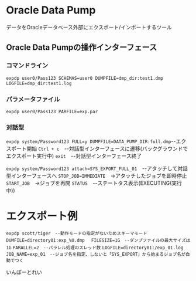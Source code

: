# Oracle Data Pump
データをOracleデータベース外部にエクスポート/インポートするツール
## Oracle Data Pumpの操作インターフェース
### コマンドライン
`expdp user0/Pass123 SCHEMAS=user0 DUMPFILE=dmp_dir:test1.dmp LOGFILE=dmp_dir:test1.log`
### パラメータファイル
`expdp user0/Pass123 PARFILE=exp.par`
### 対話型
`expdp system/Password123 FULL=y DUMPFILE=DATA_PUMP_DIR:full.dmp`--エクスポート開始
`Ctrl + c`　--対話型インターフェースに遷移(バックグラウンドでエクスポート実行中)
`exit`　--対話型インターフェース終了

`expdp system/Password123 attach=SYS_EXPORT_FULL_01`　--アタッチして対話型インターフェースへ
`STOP_JOB=IMMEDIATE`　→アタッチしたジョブを即時停止
`START_JOB`　→ジョブを再開
`STATUS`　--ステートタス表示(EXECUTING(実行中))

# エクスポート例

`expdp scott/tiger　--動作モードの指定がないためスキーマモード`
`DUMFILE=directory01:exp_%U.dmp`　
`FILESIZE=1G　--ダンプファイルの最大サイズは1G`
`PARALLEL=2　--パラレル処理のスレッド数`
`LOGFILE=directory01:/exp_01.log`　
`JOB_NAME=exp_01　--ジョブ名を指定、しないと「SYS_EXPORT」から始まるジョブ名が自動でつく`

いんぽーとれい